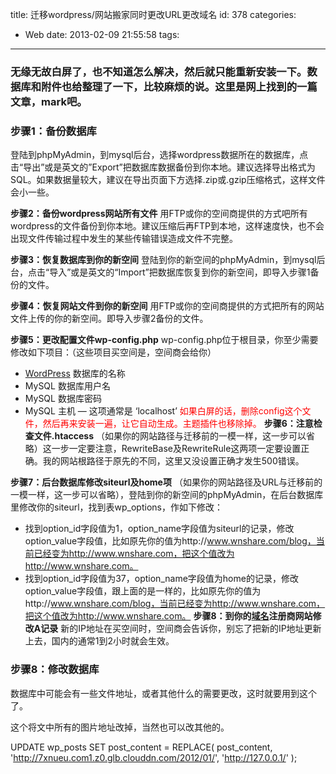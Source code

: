 title: 迁移wordpress/网站搬家同时更改URL更改域名
id: 378
categories:
  - Web
date: 2013-02-09 21:55:58
tags:
---

### 无缘无故白屏了，也不知道怎么解决，然后就只能重新安装一下。数据库和附件也给整理了一下，比较麻烦的说。这里是网上找到的一篇文章，mark吧。

### **步骤1：备份数据库**

<div>

登陆到phpMyAdmin，到mysql后台，选择wordpress数据所在的数据库，点击“导出”或是英文的”Export”把数据库数据备份到你本地。建议选择导出格式为SQL。如果数据量较大，建议在导出页面下方选择.zip或.gzip压缩格式，这样文件会小一些。

**步骤2：备份wordpress网站所有文件**
用FTP或你的空间商提供的方式吧所有wordpress的文件备份到你本地。建议压缩后再FTP到本地，这样速度快，也不会出现文件传输过程中发生的某些传输错误造成文件不完整。

**步骤3：恢复数据库到你的新空间**
登陆到你的新空间的phpMyAdmin，到mysql后台，点击“导入”或是英文的“Import”把数据库恢复到你的新空间，即导入步骤1备份的文件。

**步骤4：恢复网站文件到你的新空间**
用FTP或你的空间商提供的方式把所有的网站文件上传的你的新空间。即导入步骤2备份的文件。

**步骤5：更改配置文件wp-config.php**
wp-config.php位于根目录，你至少需要修改如下项目：（这些项目买空间是，空间商会给你）

*   [WordPress](http://totem.co/tag/wordpress-2 "查看 WordPress 中的全部文章") 数据库的名称
*   MySQL 数据库用户名
*   MySQL 数据库密码
*   MySQL 主机 — 这项通常是 ‘localhost’
<span style="color: #ff0000;">如果白屏的话，删除config这个文件，然后再来安装一遍，让它自动生成。主题插件也移除掉。</span>
**步骤6：注意检查文件.htaccess**
（如果你的网站路径与迁移前的一模一样，这一步可以省略）这一步一定要注意，RewriteBase及RewriteRule这两项一定要设置正确。我的网站根路径于原先的不同，这里又没设置正确才发生500错误。

**步骤7：后台数据库修改siteurl及home项**
（如果你的网站路径及URL与迁移前的一模一样，这一步可以省略），登陆到你的新空间的phpMyAdmin，在后台数据库里修改你的siteurl，找到表wp_options，作如下修改：

*   找到option_id字段值为1，option_name字段值为siteurl的记录，修改option_value字段值，比如原先你的值为http://www.wnshare.com/blog，当前已经变为http://www.wnshare.com，把这个值改为http://www.wnshare.com。
*   找到option_id字段值为37，option_name字段值为home的记录，修改option_value字段值，跟上面的是一样的，比如原先你的值为http://www.wnshare.com/blog，当前已经变为http://www.wnshare.com，把这个值改为http://www.wnshare.com。
**步骤8：到你的[域名](http://totem.co/tag/%e5%9f%9f%e5%90%8d "查看 域名 中的全部文章")注册商网站修改A记录**
新的IP地址在买空间时，空间商会告诉你，别忘了把新的IP地址更新上去，国内的通常1到2小时就会生效。

### 步骤8：修改数据库

数据库中可能会有一些文件地址，或者其他什么的需要更改，这时就要用到这个了。

这个将文中所有的图片地址改掉，当然也可以改其他的。

UPDATE wp_posts SET post_content = REPLACE( post_content, 'http://7xnueu.com1.z0.glb.clouddn.com/2012/01/', 'http://127.0.0.1/' );

</div>